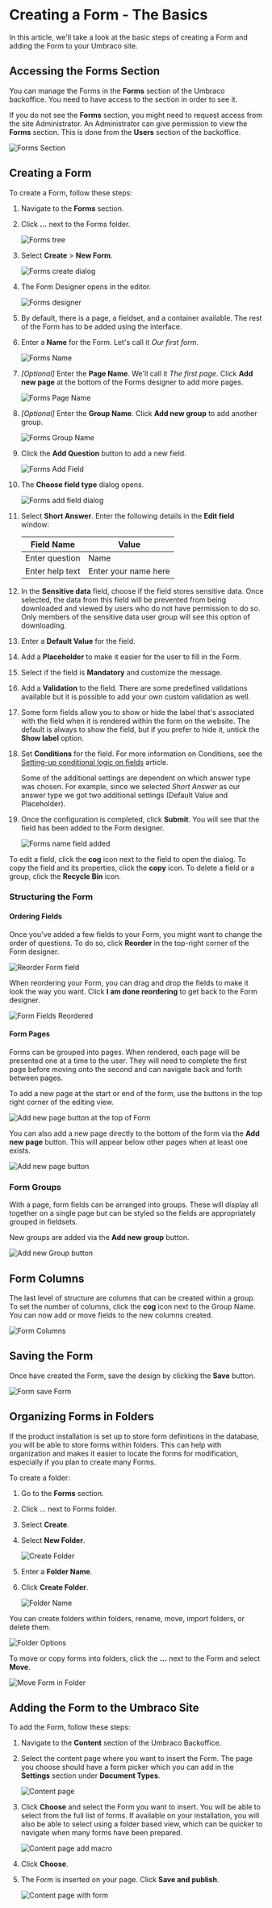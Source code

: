 # Creating a Form - The Basics

In this article, we'll take a look at the basic steps of creating a Form and adding the Form to your Umbraco site.

## Accessing the Forms Section

You can manage the Forms in the **Forms** section of the Umbraco backoffice. You need to have access to the section in order to see it.

If you do not see the **Forms** section, you might need to request access from the site Administrator. An Administrator can give permission to view the **Forms** section. This is done from the **Users** section of the backoffice.

![Forms Section](images/FormsSectionV14.png)

## Creating a Form

To create a Form, follow these steps:

1. Navigate to the **Forms** section.
2. Click **...** next to the Forms folder.

    ![Forms tree](images/FormsTree-v14.png)
3. Select **Create** > **New Form**.

    ![Forms create dialog](images/FormsCreateDialogV14.png)
4. The Form Designer opens in the editor.

    ![Forms designer](images/FormDesignerStartV14.png)
5. By default, there is a page, a fieldset, and a container available. The rest of the Form has to be added using the interface.
6. Enter a **Name** for the Form. Let's call it _Our first form_.

    ![Forms Name](images/FormDesignerFormNamev14.png)
7. *[Optional]* Enter the **Page Name**. We'll call it _The first page_. Click **Add new page** at the bottom of the Forms designer to add more pages.

    ![Forms Page Name](images/FormDesignerPageCaptionV14.png)
8. *[Optional]* Enter the **Group Name**. Click **Add new group** to add another group.

    ![Forms Group Name](images/FormDesignerPageGroupV14.png)
9. Click the **Add Question** button to add a new field.

    ![Forms Add Field](images/FormDesignerAddFieldV14.png)
10. The **Choose field type** dialog opens.

    ![Forms add field dialog](images/FormDesignerAddFieldDialogV14.png)
11. Select **Short Answer**. Enter the following details in the **Edit field** window:

    | Field Name         | Value                |
    | ------------------ | -------------------- |
    | Enter question     | Name                 |
    | Enter help text    | Enter your name here |
12. In the **Sensitive data** field, choose if the field stores sensitive data. Once selected, the data from this field will be prevented from being downloaded and viewed by users who do not have permission to do so. Only members of the sensitive data user group will see this option of downloading.
13. Enter a **Default Value** for the field.
14. Add a **Placeholder** to make it easier for the user to fill in the Form.
15. Select if the field is **Mandatory** and customize the message.
16. Add a **Validation** to the field. There are some predefined validations available but it is possible to add your own custom validation as well.
17. Some form fields allow you to show or hide the label that's associated with the field when it is rendered within the form on the website. The default is always to show the field, but if you prefer to hide it, untick the **Show label** option.
18. Set **Conditions** for the field. For more information on Conditions, see the [Setting-up conditional logic on fields](conditional-logic.md) article.

    Some of the additional settings are dependent on which answer type was chosen. For example, since we selected _Short Answer_ as our answer type we got two additional settings (Default Value and Placeholder).
19. Once the configuration is completed, click **Submit**. You will see that the field has been added to the Form designer.

    ![Forms name field added](images/FormDesignerFieldAddedV14.png)

To edit a field, click the **cog** icon next to the field to open the dialog. To copy the field and its properties, click the **copy** icon. To delete a field or a group, click the **Recycle Bin** icon.

### Structuring the Form

#### Ordering Fields

Once you've added a few fields to your Form, you might want to change the order of questions. To do so, click **Reorder** in the top-right corner of the Form designer.

![Reorder Form field](images/Reorder-Form-v14.png)

When reordering your Form, you can drag and drop the fields to make it look the way you want. Click **I am done reordering** to get back to the Form designer.

![Form Fields Reordered](images/Reorder-form-fields-done-v14.png)

#### Form Pages

Forms can be grouped into pages. When rendered, each page will be presented one at a time to the user. They will need to complete the first page before moving onto the second and can navigate back and forth between pages.

To add a new page at the start or end of the form, use the buttons in the top right corner of the editing view.

![Add new page button at the top of Form](images/add-new-page-v14.png)

You can also add a new page directly to the bottom of the form via the **Add new page** button. This will appear below other pages when at least one exists.

![Add new page button](images/add-new-page-button-v14.png)

### Form Groups

With a page, form fields can be arranged into groups. These will display all together on a single page but can be styled so the fields are appropriately grouped in fieldsets.

New groups are added via the **Add new group** button.

![Add new Group button](images/add-new-group-button-v14.png)

## Form Columns

The last level of structure are columns that can be created within a group. To set the number of columns, click the **cog** icon next to the Group Name.  You can now add or move fields to the new columns created.

![Form Columns](images/edit-group-columns.png)

## Saving the Form

Once have created the Form, save the design by clicking the **Save** button.

![Form save Form](images/FormDesignerSaveV14.png)

## Organizing Forms in Folders

If the product installation is set up to store form definitions in the database, you will be able to store forms within folders. This can help with organization and makes it easier to locate the forms for modification, especially if you plan to create many Forms.

To create a folder:

1. Go to the **Forms** section.
2. Click ... next to Forms folder.
3. Select **Create**.
4. Select **New Folder**.

    ![Create Folder](images/create-forms-folder-v14.png)
5. Enter a **Folder Name**.
6. Click **Create Folder**.

    ![Folder Name](images/forms-folder-name-v14.png)

You can create folders within folders, rename, move, import folders, or delete them.

![Folder Options](images/Forms-folder-options-v14.png)

To move or copy forms into folders, click the **...** next to the Form and select **Move**.

![Move Form in Folder](images/move-form-in-folder-v14.png)

## Adding the Form to the Umbraco Site

To add the Form, follow these steps:

1. Navigate to the **Content** section of the Umbraco Backoffice.
2. Select the content page where you want to insert the Form. The page you choose should have a form picker which you can add in the **Settings** section under **Document Types**.

    ![Content page](images/ContentExamples-v14.png)
3. Click **Choose** and select the Form you want to insert. You will be able to select from the full list of forms. If available on your installation, you will also be able to select using a folder based view, which can be quicker to navigate when many forms have been prepared.

    ![Content page add macro](images/ContentPageAddForm-v14.png)
4. Click **Choose**.
5. The Form is inserted on your page. Click **Save and publish**.

    ![Content page with form](images/ContentExamplesWithFormV14.png)
